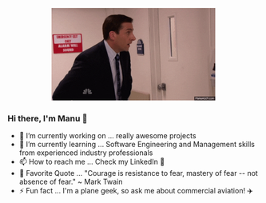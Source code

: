 
<p align="center">
  <img src="https://github.com/manu-p-1/manu-p-1/blob/master/static/images/giphy.gif" alt="Michael Scott Gif" width="65%"/>
  <!-- Original Source: https://media.giphy.com/media/xMGh0bajSyNdC/giphy.gif -->
</p>

### Hi there, I'm Manu 👋

- 🔭 I’m currently working on ... really awesome projects
- 🌱 I’m currently learning ... Software Engineering and Management skills from experienced industry professionals
- 📫 How to reach me ... Check my LinkedIn 🙂
- 💬 Favorite Quote ... "Courage is resistance to fear, mastery of fear -- not absence of fear." ~ Mark Twain
- ⚡ Fun fact ... I'm a plane geek, so ask me about commercial aviation! ✈️

